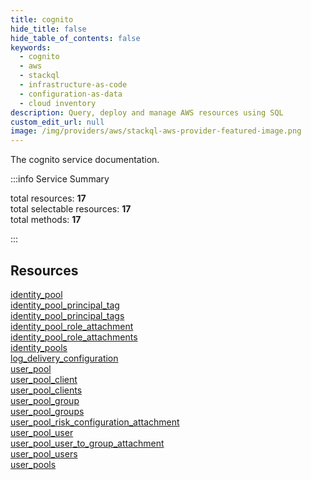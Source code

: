 ```yaml
---
title: cognito
hide_title: false
hide_table_of_contents: false
keywords:
  - cognito
  - aws
  - stackql
  - infrastructure-as-code
  - configuration-as-data
  - cloud inventory
description: Query, deploy and manage AWS resources using SQL
custom_edit_url: null
image: /img/providers/aws/stackql-aws-provider-featured-image.png
---
```


The cognito service documentation.

:::info Service Summary

<div class="row">
<div class="providerDocColumn">
<span>total resources:&nbsp;<b>17</b></span><br />
<span>total selectable resources:&nbsp;<b>17</b></span><br />
<span>total methods:&nbsp;<b>17</b></span><br />
</div>
</div>

:::

## Resources
<div class="row">
<div class="providerDocColumn">
<a href="/providers/awscc/cognito/identity_pool/">identity_pool</a><br />
<a href="/providers/awscc/cognito/identity_pool_principal_tag/">identity_pool_principal_tag</a><br />
<a href="/providers/awscc/cognito/identity_pool_principal_tags/">identity_pool_principal_tags</a><br />
<a href="/providers/awscc/cognito/identity_pool_role_attachment/">identity_pool_role_attachment</a><br />
<a href="/providers/awscc/cognito/identity_pool_role_attachments/">identity_pool_role_attachments</a><br />
<a href="/providers/awscc/cognito/identity_pools/">identity_pools</a><br />
<a href="/providers/awscc/cognito/log_delivery_configuration/">log_delivery_configuration</a><br />
<a href="/providers/awscc/cognito/user_pool/">user_pool</a><br />
<a href="/providers/awscc/cognito/user_pool_client/">user_pool_client</a>
</div>
<div class="providerDocColumn">
<a href="/providers/awscc/cognito/user_pool_clients/">user_pool_clients</a><br />
<a href="/providers/awscc/cognito/user_pool_group/">user_pool_group</a><br />
<a href="/providers/awscc/cognito/user_pool_groups/">user_pool_groups</a><br />
<a href="/providers/awscc/cognito/user_pool_risk_configuration_attachment/">user_pool_risk_configuration_attachment</a><br />
<a href="/providers/awscc/cognito/user_pool_user/">user_pool_user</a><br />
<a href="/providers/awscc/cognito/user_pool_user_to_group_attachment/">user_pool_user_to_group_attachment</a><br />
<a href="/providers/awscc/cognito/user_pool_users/">user_pool_users</a><br />
<a href="/providers/awscc/cognito/user_pools/">user_pools</a>
</div>
</div>